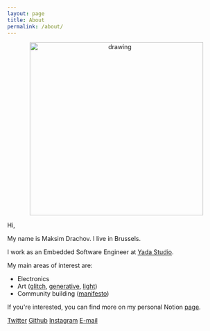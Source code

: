 ```yaml
---
layout: page
title: About
permalink: /about/
---
```


<div style="text-align:center"><img src="../photos/my-photo.jpg" alt="drawing" width="400"/></div>

Hi,

My name is Maksim Drachov. I live in Brussels.

I work as an Embedded Software Engineer at [Yada Studio](https://www.yada.brussels/).

My main areas of interest are:
- Electronics
- Art ([glitch](https://en.wikipedia.org/wiki/Glitch_art), [generative](https://en.wikipedia.org/wiki/Generative_art), [light](https://en.wikipedia.org/wiki/Light_art))
- Community building ([manifesto](https://maksimdrachov.github.io/2018/01/01/manifesto.html))

If you're interested, you can find more on my personal Notion [page](https://yadastudio.notion.site/yadastudio/dra4ov-92db3dfca938418b9932a89a93731bbe).

[Twitter](https://twitter.com/maksimdrachov)
[Github](https://github.com/maksimdrachov)
[Instagram](https://www.instagram.com/dra4ov/)
[E-mail](mailto:maksim.drachov@outlook.com)


[jekyll-organization]: https://github.com/jekyll

